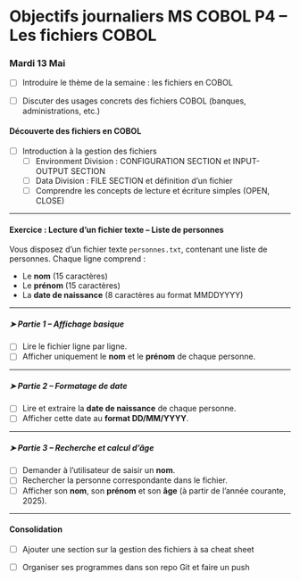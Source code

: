 
# Objectifs journaliers MS COBOL P4 – **Les fichiers COBOL**


### Mardi 13 Mai


- [ ] Introduire le thème de la semaine : les fichiers en COBOL
* [ ] Discuter des usages concrets des fichiers COBOL (banques, administrations, etc.)

#### Découverte des fichiers en COBOL

- [ ] Introduction à la gestion des fichiers
  - [ ] Environment Division : CONFIGURATION SECTION et INPUT-OUTPUT SECTION
  - [ ] Data Division : FILE SECTION et définition d’un fichier
  - [ ] Comprendre les concepts de lecture et écriture simples (OPEN, CLOSE)

---

#### **Exercice : Lecture d’un fichier texte – Liste de personnes**

Vous disposez d’un fichier texte `personnes.txt`, contenant une liste de personnes.
Chaque ligne comprend :

* Le **nom** (15 caractères)
* Le **prénom** (15 caractères)
* La **date de naissance** (8 caractères au format MMDDYYYY)

---

##### ➤ **Partie 1 – Affichage basique**

* [ ] Lire le fichier ligne par ligne.
* [ ] Afficher uniquement le **nom** et le **prénom** de chaque personne.

---

##### ➤ **Partie 2 – Formatage de date**

* [ ] Lire et extraire la **date de naissance** de chaque personne.
* [ ] Afficher cette date au **format DD/MM/YYYY**.

---

##### ➤ **Partie 3 – Recherche et calcul d’âge**

* [ ] Demander à l’utilisateur de saisir un **nom**.
* [ ] Rechercher la personne correspondante dans le fichier.
* [ ] Afficher son **nom**, son **prénom** et son **âge** (à partir de l’année courante, 2025).

---

#### Consolidation

- [ ] Ajouter une section sur la gestion des fichiers à sa cheat sheet
- [ ] Organiser ses programmes dans son repo Git et faire un push


